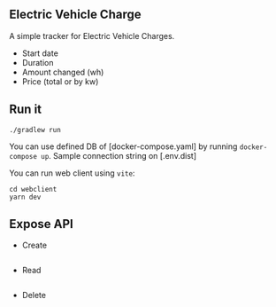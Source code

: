 Electric Vehicle Charge
---

A simple tracker for Electric Vehicle Charges.

- Start date
- Duration
- Amount changed (wh)
- Price (total or by kw)

## Run it

```shell
./gradlew run
```
You can use defined DB of [docker-compose.yaml] by running `docker-compose up`. Sample connection string on [.env.dist]

You can run web client using `vite`:
```shell
cd webclient
yarn dev
```

## Expose API

- Create
    ```
    ```
- Read
    ```
    ```
- Delete
    ```
    ```
  
